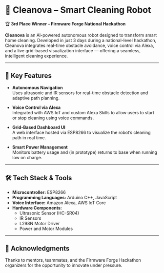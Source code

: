 # 🧹 Cleanova – Smart Cleaning Robot

🏆 **3rd Place Winner – Firmware Forge National Hackathon**

**Cleanova** is an AI-powered autonomous robot designed to transform smart home cleaning. Developed in just 3 days during a national-level hackathon, Cleanova integrates real-time obstacle avoidance, voice control via Alexa, and a live grid-based visualization interface — offering a seamless, intelligent cleaning experience.

---

## 🚀 Key Features

- **Autonomous Navigation**  
  Uses ultrasonic and IR sensors for real-time obstacle detection and adaptive path planning.

- **Voice Control via Alexa**  
  Integrated with AWS IoT and custom Alexa Skills to allow users to start or stop cleaning using voice commands.

- **Grid-Based Dashboard UI**  
  A web interface hosted via ESP8266 to visualize the robot’s cleaning path in real time.

- **Smart Power Management**  
  Monitors battery usage and (in prototype) returns to base when running low on charge.

---

## 🛠️ Tech Stack & Tools

- **Microcontroller:** ESP8266  
- **Programming Languages:** Arduino C++, JavaScript  
- **Voice Interface:** Amazon Alexa, AWS IoT Core  
- **Hardware Components:**  
  - Ultrasonic Sensor (HC-SR04)  
  - IR Sensors  
  - L298N Motor Driver  
  - Power and Motor Modules

---

## 🙌 Acknowledgments
Thanks to mentors, teammates, and the Firmware Forge Hackathon organizers for the opportunity to innovate under pressure.
